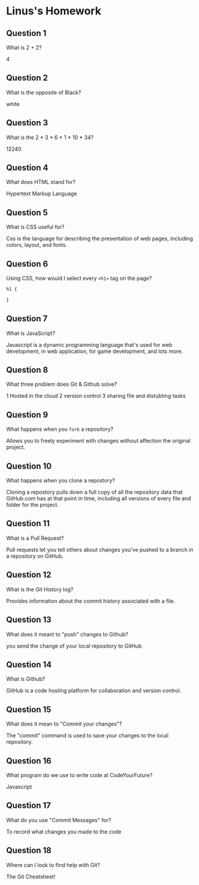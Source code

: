 # Linus's Homework

## Question 1

What is 2 + 2?

4

## Question 2

What is the opposite of Black?

white

## Question 3

What is the  2 * 3 * 6 * 1 * 10 * 34?

12240

## Question 4 

What does HTML stand for?

Hypertext Markup Language

## Question 5

What is CSS useful for?

Css is the language for describing the presentation of web pages, including colors, layout, and fonts.

## Question 6

Using CSS, how would I select every `<h1>` tag on the page?

```css
h1 {

}
```

## Question 7

What is JavaScript?

Javascript is a dynamic programming language that's used for web development, in web application, for game development, and lots more.

## Question 8

What three problem does Git & Github solve?

1 Hosted in the cloud
2 version control
3 sharing file and distubting tasks

## Question 9

What happens when you `fork` a repository?

Allows you to freely experiment with changes without affection the original project.

## Question 10 

What happens when you clone a repostory?

Cloning a repostory pulls down a full copy of all the repository data that GitHub.com has at that point in time, including all versions of every file and folder for the project.

## Question 11

What is a Pull Request?

Pull requests let you tell others about changes you've pushed to a branch in a repository on GitHub.

## Question 12

What is the Git History log?

Provides information about the commit history associated with a file.

## Question 13

What does it meant to "push" changes to Github?

you send the change of your local repository to GitHub

## Question 14

What is Github?

GitHub is a code hosting platform for collaboration and version control.

## Question 15

What does it mean to "Commit your changes"?

The "commit" command is used to save your changes to the local repository.

## Question 16

What program do we use to write code at CodeYourFuture?

Javascript

## Question 17

What do you use "Commit Messages" for?

To record what changes you made to the code

## Question 18

Where can I look to find help with Git?

The Git Cheatsheet!

